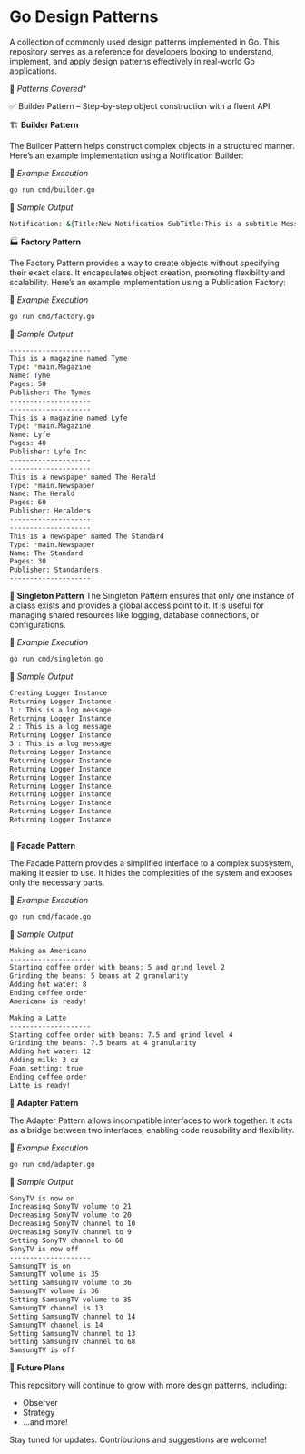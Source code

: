 # Go Design Patterns

A collection of commonly used design patterns implemented in Go. This repository serves as a reference for developers looking to understand, implement, and apply design patterns effectively in real-world Go applications.

🚀 *Patterns Covered**

✅ Builder Pattern – Step-by-step object construction with a fluent API.

🏗 **Builder Pattern**

The Builder Pattern helps construct complex objects in a structured manner. Here’s an example implementation using a Notification Builder:

📌 *Example Execution*

```bash
go run cmd/builder.go
```

📜 *Sample Output*

```bash
Notification: &{Title:New Notification SubTitle:This is a subtitle Message:This is a basic notification Image:image.jpg Icon:icon.png Priority:5 Type:alert}
```

🏭 **Factory Pattern**

The Factory Pattern provides a way to create objects without specifying their exact class. It encapsulates object creation, promoting flexibility and scalability. Here’s an example implementation using a Publication Factory:

📌 *Example Execution*

```bash
go run cmd/factory.go
```

📜 *Sample Output*

```bash
--------------------
This is a magazine named Tyme
Type: *main.Magazine
Name: Tyme
Pages: 50
Publisher: The Tymes
--------------------
--------------------
This is a magazine named Lyfe
Type: *main.Magazine
Name: Lyfe
Pages: 40
Publisher: Lyfe Inc
--------------------
--------------------
This is a newspaper named The Herald
Type: *main.Newspaper
Name: The Herald
Pages: 60
Publisher: Heralders
--------------------
--------------------
This is a newspaper named The Standard
Type: *main.Newspaper
Name: The Standard
Pages: 30
Publisher: Standarders
--------------------
```

🔄 **Singleton Pattern**
The Singleton Pattern ensures that only one instance of a class exists and provides a global access point to it. It is useful for managing shared resources like logging, database connections, or configurations.

📌 *Example Execution*

```bash
go run cmd/singleton.go
```

📜 *Sample Output*

```bash
Creating Logger Instance
Returning Logger Instance
1 : This is a log message
Returning Logger Instance
2 : This is a log message
Returning Logger Instance
3 : This is a log message
Returning Logger Instance
Returning Logger Instance
Returning Logger Instance
Returning Logger Instance
Returning Logger Instance
Returning Logger Instance
Returning Logger Instance
Returning Logger Instance
Returning Logger Instance
_
```

🏢 **Facade Pattern**

The Facade Pattern provides a simplified interface to a complex subsystem, making it easier to use. It hides the complexities of the system and exposes only the necessary parts.

📌 *Example Execution*

```bash
go run cmd/facade.go
```

📜 *Sample Output*

```bash
Making an Americano
--------------------
Starting coffee order with beans: 5 and grind level 2
Grinding the beans: 5 beans at 2 granularity
Adding hot water: 8
Ending coffee order
Americano is ready!

Making a Latte
--------------------
Starting coffee order with beans: 7.5 and grind level 4
Grinding the beans: 7.5 beans at 4 granularity
Adding hot water: 12
Adding milk: 3 oz
Foam setting: true
Ending coffee order
Latte is ready!
```

🏢 **Adapter Pattern**

The Adapter Pattern allows incompatible interfaces to work together. It acts as a bridge between two interfaces, enabling code reusability and flexibility.

📌 *Example Execution*

```bash
go run cmd/adapter.go
```

📜 *Sample Output*

```bash
SonyTV is now on
Increasing SonyTV volume to 21
Decreasing SonyTV volume to 20
Decreasing SonyTV channel to 10
Decreasing SonyTV channel to 9
Setting SonyTV channel to 68
SonyTV is now off
--------------------
SamsungTV is on
SamsungTV volume is 35
Setting SamsungTV volume to 36
SamsungTV volume is 36
Setting SamsungTV volume to 35
SamsungTV channel is 13
Setting SamsungTV channel to 14
SamsungTV channel is 14
Setting SamsungTV channel to 13
Setting SamsungTV channel to 68
SamsungTV is off
```

📌 **Future Plans**

This repository will continue to grow with more design patterns, including:
- Observer
- Strategy
- …and more!

Stay tuned for updates. Contributions and suggestions are welcome!